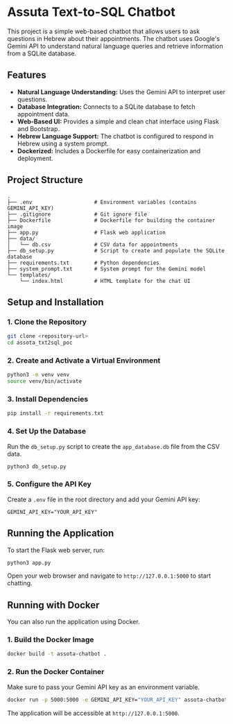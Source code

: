 # Assuta Text-to-SQL Chatbot

This project is a simple web-based chatbot that allows users to ask questions in Hebrew about their appointments. The chatbot uses Google's Gemini API to understand natural language queries and retrieve information from a SQLite database.

## Features

-   **Natural Language Understanding:** Uses the Gemini API to interpret user questions.
-   **Database Integration:** Connects to a SQLite database to fetch appointment data.
-   **Web-Based UI:** Provides a simple and clean chat interface using Flask and Bootstrap.
-   **Hebrew Language Support:** The chatbot is configured to respond in Hebrew using a system prompt.
-   **Dockerized:** Includes a Dockerfile for easy containerization and deployment.

## Project Structure

```
.
├── .env                    # Environment variables (contains GEMINI_API_KEY)
├── .gitignore              # Git ignore file
├── Dockerfile              # Dockerfile for building the container image
├── app.py                  # Flask web application
├── data/
│   └── db.csv              # CSV data for appointments
├── db_setup.py             # Script to create and populate the SQLite database
├── requirements.txt        # Python dependencies
├── system_prompt.txt       # System prompt for the Gemini model
└── templates/
    └── index.html          # HTML template for the chat UI
```

## Setup and Installation

### 1. Clone the Repository

```bash
git clone <repository-url>
cd assota_txt2sql_poc
```

### 2. Create and Activate a Virtual Environment

```bash
python3 -m venv venv
source venv/bin/activate
```

### 3. Install Dependencies

```bash
pip install -r requirements.txt
```

### 4. Set Up the Database

Run the `db_setup.py` script to create the `app_database.db` file from the CSV data.

```bash
python3 db_setup.py
```

### 5. Configure the API Key

Create a `.env` file in the root directory and add your Gemini API key:

```
GEMINI_API_KEY="YOUR_API_KEY"
```

## Running the Application

To start the Flask web server, run:

```bash
python3 app.py
```

Open your web browser and navigate to `http://127.0.0.1:5000` to start chatting.

## Running with Docker

You can also run the application using Docker.

### 1. Build the Docker Image

```bash
docker build -t assota-chatbot .
```

### 2. Run the Docker Container

Make sure to pass your Gemini API key as an environment variable.

```bash
docker run -p 5000:5000 -e GEMINI_API_KEY="YOUR_API_KEY" assota-chatbot
```

The application will be accessible at `http://127.0.0.1:5000`.